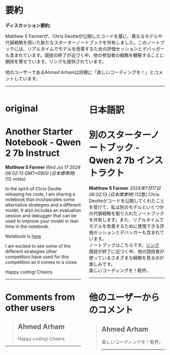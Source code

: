 # 要約 
**ディスカッション要約:**

Matthew S Farmerが、Chris Deotteが公開したコードを基に、異なるモデルや代替戦略を用いた新たなスターターノートブックを共有しました。このノートブックには、リアルタイムでモデルを改善するための評価セッションとデバッガーも含まれています。競技の終了が近づく中、他の参加者の戦略を観察することに期待を寄せています。リンクも提供されています。

他のユーザーであるAhmed Arhamは同様に「楽しいコーディングを！」とコメントしています。

---


<style>
.column-left{
  float: left;
  width: 47.5%;
  text-align: left;
}
.column-right{
  float: right;
  width: 47.5%;
  text-align: left;
}
.column-one{
  float: left;
  width: 100%;
  text-align: left;
}
</style>


<div class="column-left">

# original

# Another Starter Notebook - Qwen 2 7b Instruct 

**Matthew S Farmer** *Wed Jul 17 2024 06:02:13 GMT+0900 (日本標準時)* (12 votes)

In the spirit of Chris Deotte releasing his code, I am sharing a notebook that incorporates some alternative strategies and a different model. It also includes an evaluation session and debugger that can be used to improve your model in real-time in the notebook. 

Notebook is [here](https://www.kaggle.com/code/matthewsfarmer/llm-20q-starter-notebook-2-0)

I am excited to see some of the different strategies other competitors have used for this competition as it comes to a close.

Happy coding! Cheers. 



---

 # Comments from other users

> ## Ahmed Arham
> 
> Happy coding! Cheers.
> 
> 
> 


---



</div>
<div class="column-right">

# 日本語訳

# 別のスターターノートブック - Qwen 2 7b インストラクト
**Matthew S Farmer** *2024年7月17日 06:02:13 (日本標準時)* (12票)
Chris Deotteがコードを公開してくれたことを受けて、私は別のモデルといくつかの代替戦略を取り入れたノートブックを共有します。また、リアルタイムでモデルを改善するために使用できる評価セッションとデバッガーも含まれています。  
ノートブックはこちらです。[リンク](https://www.kaggle.com/code/matthewsfarmer/llm-20q-starter-notebook-2-0)  
競技が終了に近づく中、他の競技者が使っているさまざまな戦略を見るのが楽しみです。  
楽しいコーディングを！乾杯。

---
# 他のユーザーからのコメント
> ## Ahmed Arham
> 
> 楽しいコーディングを！乾杯。  
> 
> ---


</div>